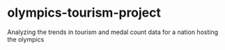 # olympics-tourism-project
Analyzing the trends in tourism and medal count data for a nation hosting the olympics
